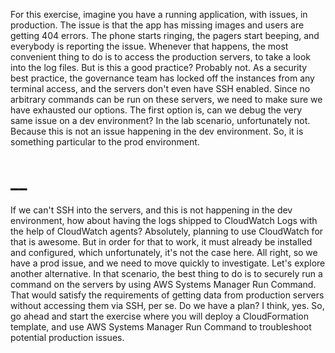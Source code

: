 For this exercise, imagine you have a running application, with issues, in production. The issue is that the app has missing images and users are getting 404 errors. The phone starts ringing, the pagers start beeping, and everybody is reporting the issue. Whenever that happens, the most convenient thing to do is to access the production servers, to take a look into the log files. But is this a good practice? Probably not. As a security best practice, the governance team has locked off the instances from any terminal access, and the servers don't even have SSH enabled. Since no arbitrary commands can be run on these servers, we need to make sure we have exhausted our options. The first option is, can we debug the very same issue on a dev environment? In the lab scenario, unfortunately not. Because this is not an issue happening in the dev environment. So, it is something particular to the prod environment.
# __
If we can't SSH into the servers, and this is not happening in the dev environment, how about having the logs shipped to CloudWatch Logs with the help of CloudWatch agents? Absolutely, planning to use CloudWatch for that is awesome. But in order for that to work, it must already be installed and configured, which unfortunately, it's not the case here. All right, so we have a prod issue, and we need to move quickly to investigate. Let's explore another alternative. In that scenario, the best thing to do is to securely run a command on the servers by using AWS Systems Manager Run Command. That would satisfy the requirements of getting data from production servers without accessing them via SSH, per se. Do we have a plan? I think, yes. So, go ahead and start the exercise where you will deploy a CloudFormation template, and use AWS Systems Manager Run Command to troubleshoot potential production issues.